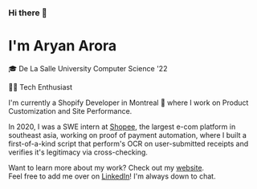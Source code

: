 ### Hi there 👋

# I'm Aryan Arora

🎓 De La Salle University Computer Science '22

👨‍💻 Tech Enthusiast

I'm currently a Shopify Developer in Montreal 🌆 where I work on Product Customization and Site Performance.

In 2020, I was a SWE intern at [Shopee](https://shopee.ph/), the largest e-com platform in southeast asia, working on proof of payment automation, where I built a first-of-a-kind script that perform's OCR on user-submitted receipts and verifies it's legitimacy via cross-checking.

Want to learn more about my work? Check out my [website](https://aryanarora.vercel.app/).<br>
Feel free to add me over on [LinkedIn](https://www.linkedin.com/in/aryanxarora/)! I'm always down to chat.
